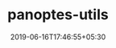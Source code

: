 ---
title: "panoptes-utils"
date: 2019-06-16T17:46:55+05:30
type: "organisations"
org_name: "Project PANOPTES"
repo_desc: "Astronomical utility functions. PANOPTES style."
repo_link: https://github.com/panoptes/panoptes-utils
---